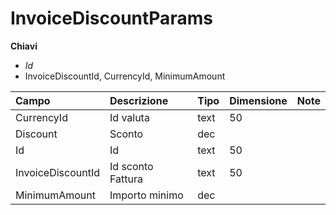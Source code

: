 # InvoiceDiscountParams

  
 **Chiavi**

* _Id_
* InvoiceDiscountId, CurrencyId, MinimumAmount

| Campo | Descrizione | Tipo | Dimensione | Note |
| :--- | :--- | :--- | :--- | :--- |
| CurrencyId | Id valuta | text | 50 |  |
| Discount | Sconto | dec |  |  |
| Id | Id | text | 50 |  |
| InvoiceDiscountId | Id sconto Fattura | text | 50 |  |
| MinimumAmount | Importo minimo | dec |  |  |

